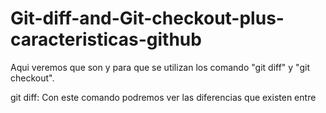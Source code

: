 # Git-diff-and-Git-checkout-plus-caracteristicas-github

Aqui veremos que son y para que se utilizan los comando "git diff" y "git checkout".

git diff: Con este comando podremos ver las diferencias que existen entre 